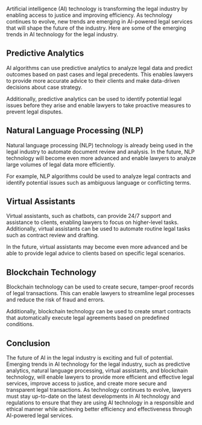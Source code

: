 
Artificial intelligence (AI) technology is transforming the legal industry by enabling access to justice and improving efficiency. As technology continues to evolve, new trends are emerging in AI-powered legal services that will shape the future of the industry. Here are some of the emerging trends in AI technology for the legal industry.

Predictive Analytics
--------------------

AI algorithms can use predictive analytics to analyze legal data and predict outcomes based on past cases and legal precedents. This enables lawyers to provide more accurate advice to their clients and make data-driven decisions about case strategy.

Additionally, predictive analytics can be used to identify potential legal issues before they arise and enable lawyers to take proactive measures to prevent legal disputes.

Natural Language Processing (NLP)
---------------------------------

Natural language processing (NLP) technology is already being used in the legal industry to automate document review and analysis. In the future, NLP technology will become even more advanced and enable lawyers to analyze large volumes of legal data more efficiently.

For example, NLP algorithms could be used to analyze legal contracts and identify potential issues such as ambiguous language or conflicting terms.

Virtual Assistants
------------------

Virtual assistants, such as chatbots, can provide 24/7 support and assistance to clients, enabling lawyers to focus on higher-level tasks. Additionally, virtual assistants can be used to automate routine legal tasks such as contract review and drafting.

In the future, virtual assistants may become even more advanced and be able to provide legal advice to clients based on specific legal scenarios.

Blockchain Technology
---------------------

Blockchain technology can be used to create secure, tamper-proof records of legal transactions. This can enable lawyers to streamline legal processes and reduce the risk of fraud and errors.

Additionally, blockchain technology can be used to create smart contracts that automatically execute legal agreements based on predefined conditions.

Conclusion
----------

The future of AI in the legal industry is exciting and full of potential. Emerging trends in AI technology for the legal industry, such as predictive analytics, natural language processing, virtual assistants, and blockchain technology, will enable lawyers to provide more efficient and effective legal services, improve access to justice, and create more secure and transparent legal transactions. As technology continues to evolve, lawyers must stay up-to-date on the latest developments in AI technology and regulations to ensure that they are using AI technology in a responsible and ethical manner while achieving better efficiency and effectiveness through AI-powered legal services.

